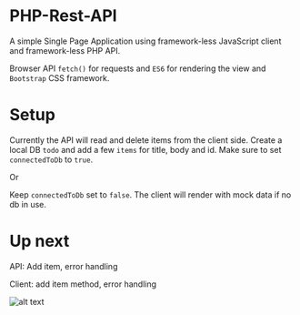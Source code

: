 # PHP-Rest-API
A simple Single Page Application using framework-less JavaScript client and framework-less PHP API.

Browser API `fetch()` for requests and `ES6` for rendering the view and `Bootstrap` CSS framework.

# Setup
Currently the API will read and delete items from the client side. 
Create a local DB `todo` and add a few `items` for title, body and id. 
Make sure to set `connectedToDb` to `true`.

Or

Keep `connectedToDb` set to `false`.
The client will render with mock data if no db in use.

# Up next
API:  Add item, error handling

Client: add item method, error handling


![alt text](https://i.imgur.com/vEz3XFd.png)
